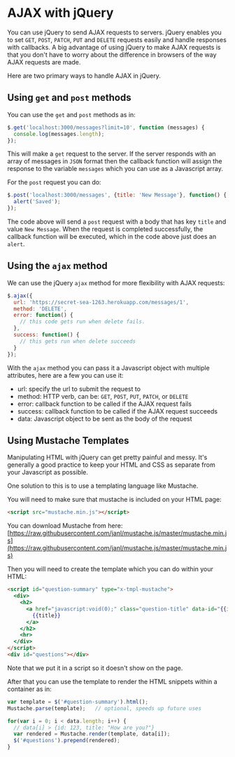# AJAX with jQuery
You can use jQuery to send AJAX requests to servers. jQuery enables you to set `GET`, `POST`, `PATCH`, `PUT` and `DELETE` requests easily and handle responses with callbacks. A big advantage of using jQuery to make AJAX requests is that you don't have to worry about the difference in browsers of the way AJAX requests are made.

Here are two primary ways to handle AJAX in jQuery.

## Using `get` and `post` methods
You can use the `get` and `post` methods as in:
```js
$.get('localhost:3000/messages?limit=10', function (messages) {
  console.log(messages.length);
});
```
This will make a `get` request to the server. If the server responds with an array of messages in `JSON` format then the callback function will assign the response to the variable `messages` which you can use as a Javascript array.

For the `post` request you can do:
```js
$.post('localhost:3000/messages', {title: 'New Message'}, function() {
  alert('Saved');
});
```
The code above will send a `post` request with a body that has key `title` and value `New Message`. When the request is completed successfully, the callback function will be executed, which in the code above just does an `alert`.

## Using the `ajax` method
We can use the jQuery `ajax` method for more flexibility with AJAX requests:
```js
$.ajax({
  url: 'https://secret-sea-1263.herokuapp.com/messages/1',
  method: 'DELETE',
  error: function() {
    // this code gets run when delete fails.
  },
  success: function() {
    // this gets run when delete succeeds
  }
});
```
With the `ajax` method you can pass it a Javascript object with multiple attributes, here are a few you can use it:
- url: specify the url to submit the request to
- method: HTTP verb, can be: `GET`, `POST`, `PUT`, `PATCH`, or `DELETE`
- error: callback function to be called if the AJAX request fails
- success: callback function to be called if the AJAX request succeeds
- data: Javascript object to be sent as the body of the request

## Using Mustache Templates
Manipulating HTML with jQuery can get pretty painful and messy. It's generally a good practice to keep your HTML and CSS as separate from your Javascript as possible.

One solution to this is to use a templating language like Mustache.

You will need to make sure that mustache is included on your HTML page:
```html
<script src="mustache.min.js"></script>
```
You can download Mustache from here: [https://raw.githubusercontent.com/janl/mustache.js/master/mustache.min.js](https://raw.githubusercontent.com/janl/mustache.js/master/mustache.min.js)

Then you will need to create the template which you can do within your HTML:
```html
<script id="question-summary" type="x-tmpl-mustache">
  <div>
    <h2>
      <a href="javascript:void(0);" class="question-title" data-id="{{id}}">
        {{title}}
      </a>
    </h2>
    <hr>
  </div>
</script>
<div id="questions"></div>
```
Note that we put it in a script so it doesn't show on the page.

After that you can use the template to render the HTML snippets within a container as in:
```js
var template = $('#question-summary').html();
Mustache.parse(template);   // optional, speeds up future uses

for(var i = 0; i < data.length; i++) {
  // data[i] > {id: 123, title: "How are you?"}
  var rendered = Mustache.render(template, data[i]);
  $('#questions').prepend(rendered);
}
```